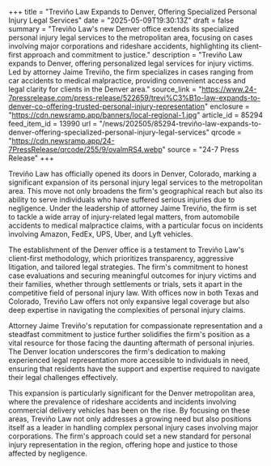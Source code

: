+++
title = "Treviño Law Expands to Denver, Offering Specialized Personal Injury Legal Services"
date = "2025-05-09T19:30:13Z"
draft = false
summary = "Treviño Law's new Denver office extends its specialized personal injury legal services to the metropolitan area, focusing on cases involving major corporations and rideshare accidents, highlighting its client-first approach and commitment to justice."
description = "Treviño Law expands to Denver, offering personalized legal services for injury victims. Led by attorney Jaime Treviño, the firm specializes in cases ranging from car accidents to medical malpractice, providing convenient access and legal clarity for clients in the Denver area."
source_link = "https://www.24-7pressrelease.com/press-release/522659/trevi%C3%B1o-law-expands-to-denver-co-offering-trusted-personal-injury-representation"
enclosure = "https://cdn.newsramp.app/banners/local-regional-1.jpg"
article_id = 85294
feed_item_id = 13990
url = "/news/202505/85294-treviño-law-expands-to-denver-offering-specialized-personal-injury-legal-services"
qrcode = "https://cdn.newsramp.app/24-7PressRelease/qrcode/255/9/ovalmRS4.webp"
source = "24-7 Press Release"
+++

<p>Treviño Law has officially opened its doors in Denver, Colorado, marking a significant expansion of its personal injury legal services to the metropolitan area. This move not only broadens the firm's geographical reach but also its ability to serve individuals who have suffered serious injuries due to negligence. Under the leadership of attorney Jaime Treviño, the firm is set to tackle a wide array of injury-related legal matters, from automobile accidents to medical malpractice claims, with a particular focus on incidents involving Amazon, FedEx, UPS, Uber, and Lyft vehicles.</p><p>The establishment of the Denver office is a testament to Treviño Law's client-first methodology, which prioritizes transparency, aggressive litigation, and tailored legal strategies. The firm's commitment to honest case evaluations and securing meaningful outcomes for injury victims and their families, whether through settlements or trials, sets it apart in the competitive field of personal injury law. With offices now in both Texas and Colorado, Treviño Law offers not only expansive legal coverage but also deep expertise in navigating the complexities of personal injury claims.</p><p>Attorney Jaime Treviño's reputation for compassionate representation and a steadfast commitment to justice further solidifies the firm's position as a vital resource for those facing the daunting aftermath of personal injuries. The Denver location underscores the firm's dedication to making experienced legal representation more accessible to individuals in need, ensuring that residents have the support and expertise required to navigate their legal challenges effectively.</p><p>This expansion is particularly significant for the Denver metropolitan area, where the prevalence of rideshare accidents and incidents involving commercial delivery vehicles has been on the rise. By focusing on these areas, Treviño Law not only addresses a growing need but also positions itself as a leader in handling complex personal injury cases involving major corporations. The firm's approach could set a new standard for personal injury representation in the region, offering hope and justice to those affected by negligence.</p>